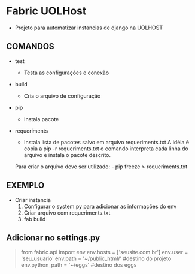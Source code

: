Fabric UOLHost
==========================================================

- Projeto para automatizar instancias de django na UOLHOST

COMANDOS
---------------------------------------------------------

- test
    - Testa as configurações e conexão

- build 
    - Cria o arquivo de configuração

- pip
    - Instala pacote

- requeriments
    - Instala lista de pacotes salvo em arquivo requeriments.txt
    A idéia é copia a pip -r requeriments.txt
    o comando interpreta cada linha do arquivo e instala o
    pacote descrito.

    Para criar o arquivo deve ser utilizado: 
        - pip freeze > requeriments.txt

EXEMPLO
---------------------------------------------------------

- Criar instancia
    1. Configurar o system.py para adicionar as informações do env
    2. Criar arquivo com requeriments.txt
    3. fab build
    

Adicionar no settings.py
---------------------------------------------------------
> from fabric.api import env
> env.hosts = ['seusite.com.br']
> env.user = 'seu_usuario'
> env.path = '~/public_html/' #destino do projeto
> env.python_path = '~/eggs' #destino dos eggs
